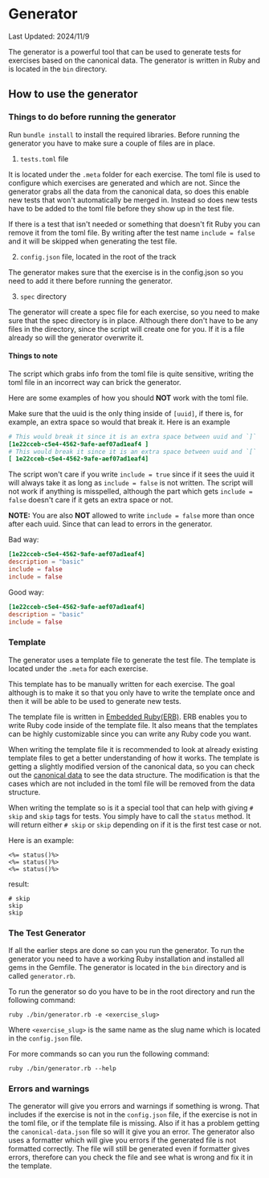 # Generator

Last Updated: 2024/11/9

The generator is a powerful tool that can be used to generate tests for exercises based on the canonical data.
The generator is written in Ruby and is located in the `bin` directory.

## How to use the generator

### Things to do before running the generator

Run `bundle install` to install the required libraries.
Before running the generator you have to make sure a couple of files are in place.

1. `tests.toml` file

It is located under the `.meta` folder for each exercise.
The toml file is used to configure which exercises are generated and which are not.
Since the generator grabs all the data from the canonical data, so does this enable new tests that won't automatically be merged in.
Instead so does new tests have to be added to the toml file before they show up in the test file.

If there is a test that isn't needed or something that doesn't fit Ruby you can remove it from the toml file.
By writing after the test name `include = false` and it will be skipped when generating the test file.

2. `config.json` file, located in the root of the track

The generator makes sure that the exercise is in the config.json so you need to add it there before running the generator.

3. `spec` directory

The generator will create a spec file for each exercise, so you need to make sure that the spec directory is in place.
Although there don't have to be any files in the directory, since the script will create one for you.
If it is a file already so will the generator overwrite it.

#### Things to note

The script which grabs info from the toml file is quite sensitive, writing the toml file in an incorrect way can brick the generator.

Here are some examples of how you should **NOT** work with the toml file.

Make sure that the uuid is the only thing inside of `[uuid]`, if there is, for example, an extra space so would that break it.
Here is an example

```toml
# This would break it since it is an extra space between uuid and `]`
[1e22cceb-c5e4-4562-9afe-aef07ad1eaf4 ]
# This would break it since it is an extra space between uuid and `[`
[ 1e22cceb-c5e4-4562-9afe-aef07ad1eaf4]
```

The script won't care if you write `include = true` since if it sees the uuid it will always take it as long as `include = false` is not written.
The script will not work if anything is misspelled, although the part which gets `include = false` doesn't care if it gets an extra space or not.

**NOTE:**
You are also **NOT** allowed to write `include = false` more than once after each uuid.
Since that can lead to errors in the generator.

Bad way:

```toml
[1e22cceb-c5e4-4562-9afe-aef07ad1eaf4]
description = "basic"
include = false
include = false
```

Good way:

```toml
[1e22cceb-c5e4-4562-9afe-aef07ad1eaf4]
description = "basic"
include = false
```

### Template

The generator uses a template file to generate the test file.
The template is located under the `.meta` for each exercise.

This template has to be manually written for each exercise.
The goal although is to make it so that you only have to write the template once and then it will be able to be used to generate new tests.

The template file is written in [Embedded Ruby(ERB)][erb].
ERB enables you to write Ruby code inside of the template file.
It also means that the templates can be highly customizable since you can write any Ruby code you want.

When writing the template file it is recommended to look at already existing template files to get a better understanding of how it works.
The template is getting a slightly modified version of the canonical data, so you can check out the [canonical data][canonical data] to see the data structure.
The modification is that the cases which are not included in the toml file will be removed from the data structure.

When writing the template so is it a special tool that can help with giving `# skip` and `skip` tags for tests.
You simply have to call the `status` method.
It will return either `# skip` or `skip` depending on if it is the first test case or not.

Here is an example:

```
<%= status()%>
<%= status()%>
<%= status()%>
```

result:

```
# skip
skip
skip
```

### The Test Generator

If all the earlier steps are done so can you run the generator.
To run the generator you need to have a working Ruby installation and installed all gems in the Gemfile.
The generator is located in the `bin` directory and is called `generator.rb`.

To run the generator so do you have to be in the root directory and run the following command:

```shell
ruby ./bin/generator.rb -e <exercise_slug>
```

Where `<exercise_slug>` is the same name as the slug name which is located in the `config.json` file.

For more commands so can you run the following command:

```shell
ruby ./bin/generator.rb --help
```

### Errors and warnings

The generator will give you errors and warnings if something is wrong.
That includes if the exercise is not in the `config.json` file, if the exercise is not in the toml file, or if the template file is missing.
Also if it has a problem getting the `canonical-data.json` file so will it give you an error.
The generator also uses a formatter which will give you errors if the generated file is not formatted correctly.
The file will still be generated even if formatter gives errors, therefore can you check the file and see what is wrong and fix it in the template.

[erb]: https://docs.ruby-lang.org/en/master/ERB.html
[canonical data]: https://github.com/exercism/problem-specifications
